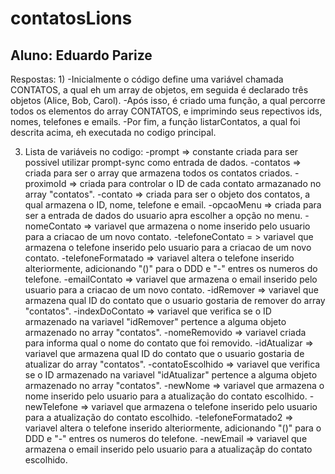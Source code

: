 # contatosLions
Aluno: Eduardo Parize
-------------
Respostas:
1)
  -Inicialmente o código define uma variável chamada CONTATOS, a qual eh um array de objetos, em seguida é declarado três objetos (Alice, Bob, Carol).
  -Após isso, é criado uma função, a qual percorre todos os elementos do array CONTATOS, e imprimindo seus repectivos ids, nomes, telefones e emails.
  -Por fim, a função listarContatos, a qual foi descrita acima, eh executada no codigo principal.

3) Lista de variáveis no codigo:
   -prompt => constante criada para ser possivel utilizar prompt-sync como entrada de dados.
   -contatos => criada para ser o array que armazena todos os contatos criados.
   -proximoId => criada para controlar o ID de cada contato armazanado no array "contatos".
   -contato => criada para ser o objeto dos contatos, a qual armazena o ID, nome, telefone e email.
   -opcaoMenu => criada para ser a entrada de dados do usuario apra escolher a opção no menu.
   -nomeContato => variavel que armazena o nome inserido pelo usuario para a criacao de um novo contato.
   -telefoneContato = > variavel que armazena o telefone inserido pelo usuario para a criacao de um novo contato.
   -telefoneFormatado => variavel altera o telefone inserido alteriormente, adicionando "()" para o DDD e "-" entres os numeros do telefone.
   -emailContato => variavel que armazena o email inserido pelo usuario para a criacao de um novo contato.
   -idRemover => variavel que armazena qual ID do contato que o usuario gostaria de remover do array "contatos".
   -indexDoContato => variavel que verifica se o ID armazenado na variavel "idRemover" pertence a alguma objeto armazenado no array "contatos".
   -nomeRemovido => variavel criada para informa qual o nome do contato que foi removido.
   -idAtualizar => variavel que armazena qual ID do contato que o usuario gostaria de atualizar do array "contatos".
   -contatoEscolhido => variavel que verifica se o ID armazenado na variavel "idAtualizar" pertence a alguma objeto armazenado no array "contatos".
   -newNome => variavel que armazena o nome inserido pelo usuario para a atualização do contato escolhido.
   -newTelefone => variavel que armazena o telefone inserido pelo usuario para a atualização do contato escolhido.
   -telefoneFormatado2 => variavel altera o telefone inserido alteriormente, adicionando "()" para o DDD e "-" entres os numeros do telefone.
   -newEmail => variavel que armazena o email inserido pelo usuario para a atualizaçãp do contato escolhido.
  
